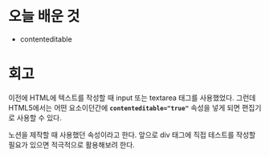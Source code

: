 # 오늘 배운 것

* contenteditable

# 회고

이전에 HTML에 텍스트를 작성할 때 input 또는 textarea 태그를 사용했었다. 그런데 HTML5에서는 어떤 요소이던간에 
<b>`contenteditable="true"`</b> 속성을 넣게 되면 편집기로 사용할 수 있다.

노션을 제작할 때 사용했던 속성이라고 한다. 앞으로 div 태그에 직접 테스트를 작성할 필요가 있으면
적극적으로 활용해보려 한다.
